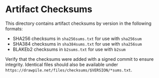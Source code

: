 # Artifact Checksums

This directory contains artifact checksums by version in the following formats:

* SHA256 checksums in `sha256sums.txt` for use with `sha256sum`
* SHA384 checksums in `sha384sums.txt` for use with `sha256sum`
* BLAKEb2 checksums in `b2sums.txt` for use with `b2sum`

Verify that the checksums were added with a signed commit to ensure integrity. Identical files should also be available under `https://drawpile.net/files/checksums/$VERSION/*sums.txt`.
